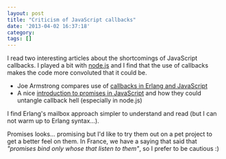 ```yaml
---
layout: post
title: "Criticism of JavaScript callbacks"
date: '2013-04-02 16:37:18'
category: 
tags: []
---
```


I read two interesting articles about the shortcomings of JavaScript callbacks. I played a bit with [node.js][nodejs] and I find that the use of callbacks makes the code more convoluted that it could be.

* Joe Armstrong compares use of [callbacks in Erlang and JavaScript][red-green]
* A nice [introduction to promises in JavaScript][promises] and how they could untangle callback hell (especially in node.js)

I find Erlang's mailbox approach simpler to understand and read (but I can not warm up to Erlang syntax...).

Promises looks... promising but I'd like to try them out on a pet project to get a better feel on them. In France, we have a saying that said that _"promises bind only whose that listen to them"_, so I prefer to be cautious :)

[nodejs]: http://nodejs.org
[red-green]: http://joearms.github.com/2013/04/02/Red-and-Green-Callbacks.html
[promises]: http://blog.jcoglan.com/2013/03/30/callbacks-are-imperative-promises-are-functional-nodes-biggest-missed-opportunity/